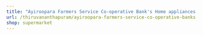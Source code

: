 ```yaml
---
title: "Ayiroopara Farmers Service Co-operative Bank's Home appliances showroom"
url: /thiruvananthapuram/ayiroopara-farmers-service-co-operative-banks-home-appliances-showroom/
shop: supermarket
---
```

